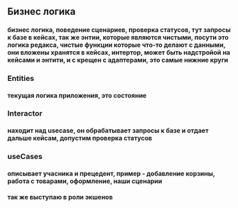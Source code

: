 ## Бизнес логика
#### бизнес логика, поведение сценариев, проверка статусов, тут запросы к базе в кейсах, так же энтии, которые являются чистыми, посути это логика редакса, чистые функции которые что-то делают с данными, они вложены хранятся в кейсах, интертор, может быть надстройой на кейсами и энтити, и с крещен с адаптерами, это самые нижние круги  
### Entities 
#### текущая логика приложения, это состояние
### Interactor
#### находит над usecase, он обрабатывает запросы к базе и отдает дальше кейсам, допустим проверка статусов
### useCases 
#### описывает учасника и прецедент, пример - добавление корзины, работа с товарами, оформление, наши сценарии
#### так же выступаю в роли экшенов
